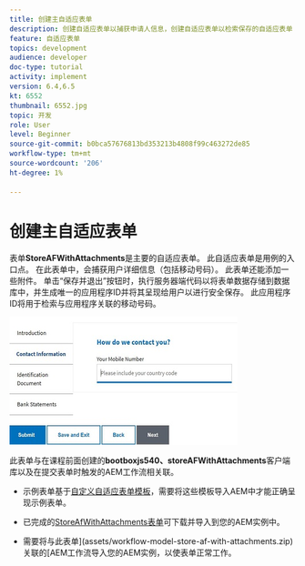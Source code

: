 ```yaml
---
title: 创建主自适应表单
description: 创建自适应表单以捕获申请人信息，创建自适应表单以检索保存的自适应表单
feature: 自适应表单
topics: development
audience: developer
doc-type: tutorial
activity: implement
version: 6.4,6.5
kt: 6552
thumbnail: 6552.jpg
topic: 开发
role: User
level: Beginner
source-git-commit: b0bca57676813bd353213b4808f99c463272de85
workflow-type: tm+mt
source-wordcount: '206'
ht-degree: 1%

---
```



# 创建主自适应表单

表单&#x200B;**StoreAFWithAttachments**&#x200B;是主要的自适应表单。 此自适应表单是用例的入口点。 在此表单中，会捕获用户详细信息（包括移动号码）。 此表单还能添加一些附件。 单击“保存并退出”按钮时，执行服务器端代码以将表单数据存储到数据库中，并生成唯一的应用程序ID并将其呈现给用户以进行安全保存。 此应用程序ID将用于检索与应用程序关联的移动号码。

![主要应用程序表单](assets/6552.JPG)

此表单与在课程前面创建的&#x200B;**bootboxjs540、storeAFWithAttachments**&#x200B;客户端库以及在提交表单时触发的AEM工作流相关联。


* 示例表单基于[自定义自适应表单模板](assets/custom-template-with-page-component.zip)，需要将这些模板导入AEM中才能正确呈现示例表单。

* 已完成的[StoreAfWithAttachments表单](assets/store-af-with-attachments-form.zip)可下载并导入到您的AEM实例中。

* 需要将与此表单](assets/workflow-model-store-af-with-attachments.zip)关联的[AEM工作流导入您的AEM实例，以使表单正常工作。




